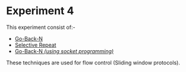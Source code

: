 # Experiment 4
This experiment consist of:-
- [Go-Back-N](./GBN.py)
- [Selective Repeat](./SR.py)
- [Go-Back-N _(using socket programming)_](./GoBackN/ReadMe.md)

These techniques are used for flow control (Sliding window protocols).